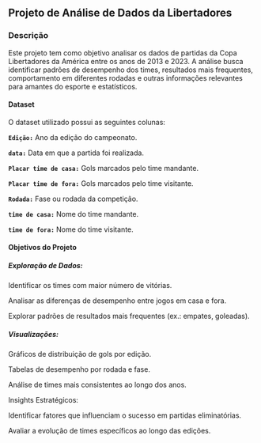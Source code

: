 ## Projeto de Análise de Dados da Libertadores

### Descrição

Este projeto tem como objetivo analisar os dados de partidas da Copa Libertadores da América entre os anos de 2013 e 2023. A análise busca identificar padrões de desempenho dos times, resultados mais frequentes, comportamento em diferentes rodadas e outras informações relevantes para amantes do esporte e estatísticos.

#### Dataset

O dataset utilizado possui as seguintes colunas:

**`Edição:`** Ano da edição do campeonato.

**`data:`** Data em que a partida foi realizada.

**`Placar time de casa:`** Gols marcados pelo time mandante.

**`Placar time de fora:`** Gols marcados pelo time visitante.

**`Rodada:`** Fase ou rodada da competição.

**`time de casa:`** Nome do time mandante.

**`time de fora:`** Nome do time visitante.

#### Objetivos do Projeto

##### Exploração de Dados:

Identificar os times com maior número de vitórias.

Analisar as diferenças de desempenho entre jogos em casa e fora.

Explorar padrões de resultados mais frequentes (ex.: empates, goleadas).

##### Visualizações:

Gráficos de distribuição de gols por edição.

Tabelas de desempenho por rodada e fase.

Análise de times mais consistentes ao longo dos anos.

Insights Estratégicos:

Identificar fatores que influenciam o sucesso em partidas eliminatórias.

Avaliar a evolução de times específicos ao longo das edições.
